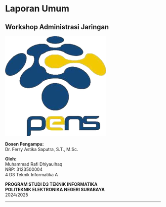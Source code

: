 # Laporan Umum
## Workshop Administrasi Jaringan
![Logo PENS](pens.png)

**Dosen Pengampu:**  
Dr. Ferry Astika Saputra, S.T., M.Sc.

**Oleh:**  
Muhammad Rafi Dhiyaulhaq<br>
NRP: 3123500004 <br>
4 D3 Teknik Informatika A<br>

**PROGRAM STUDI D3 TEKNIK INFORMATIKA**  
**POLITEKNIK ELEKTRONIKA NEGERI SURABAYA**  
2024/2025

---
